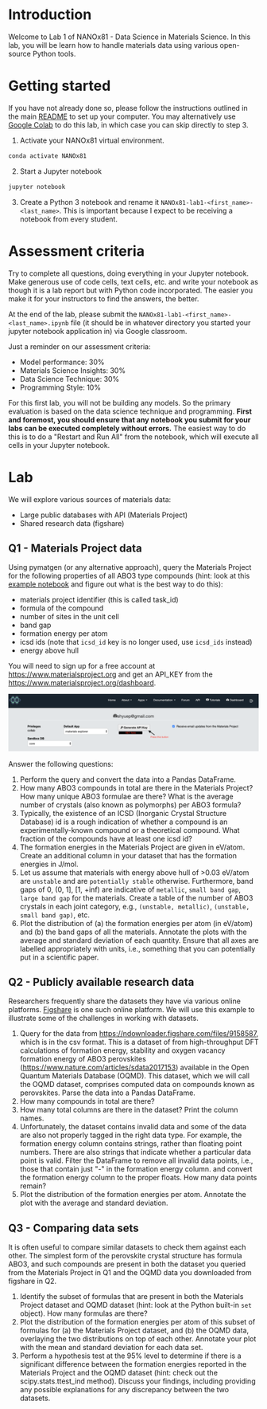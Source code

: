 # Introduction

Welcome to Lab 1 of NANOx81 - Data Science in Materials Science. In this lab, you will be learn how to handle materials
data using various open-source Python tools.

# Getting started

If you have not already done so, please follow the instructions outlined in the main [README](https://github.com/materialsvirtuallab/nano281)
to set up your computer. You may alternatively use [Google Colab](https://colab.research.google.com/) to do this lab,
in which case you can skip directly to step 3.

1. Activate your NANOx81 virtual environment.
```bash
conda activate NANOx81
```
2. Start a Jupyter notebook
```bash
jupyter notebook
```
3. Create a Python 3 notebook and rename it `NANOx81-lab1-<first_name>-<last_name>`. This is important because I expect 
   to be receiving a notebook from every student.

# Assessment criteria

Try to complete all questions, doing everything in your Jupyter notebook. Make generous use of code cells, text cells, 
etc. and write your notebook as though it is a lab report but with Python code incorporated. The easier you make it for
your instructors to find the answers, the better.

At the end of the lab, please submit the `NANOx81-lab1-<first_name>-<last_name>.ipynb` file (it should be in whatever
directory you started your jupyter notebook application in) via Google classroom.

Just a reminder on our assessment criteria:
- Model performance: 30%
- Materials Science Insights: 30%
- Data Science Technique: 30%
- Programming Style: 10%

For this first lab, you will not be building any models. So the primary evaluation is based on the data science
technique and programming. **First and foremost, you should ensure that any notebook you submit for your labs can be
executed completely without errors.** The easiest way to do this is to do a "Restart and Run All" from the notebook,
which will execute all cells in your Jupyter notebook.

# Lab

We will explore various sources of materials data:
* Large public databases with API (Materials Project)
* Shared research data (figshare)

## Q1 - Materials Project data

Using pymatgen (or any alternative approach), query the Materials Project for the following properties of all ABO3 type
compounds (hint: look at this [example notebook](https://github.com/materialsproject/mapidoc/blob/master/example_notebooks/Using%20the%20Materials%20API%20with%20Python.ipynb)
and figure out what is the best way to do this): 

- materials project identifier (this is called task_id)
- formula of the compound
- number of sites in the unit cell
- band gap
- formation energy per atom
- icsd ids (note that `icsd_id` key is no longer used, use `icsd_ids` instead)
- energy above hull

You will need to sign up for a free account at https://www.materialsproject.org and get an API_KEY from the
https://www.materialsproject.org/dashboard.

![API key](MP_API_KEY.png "Getting the Materials Project API key")

Answer the following questions:

1. Perform the query and convert the data into a Pandas DataFrame.
2. How many ABO3 compounds in total are there in the Materials Project? How many unique ABO3 formulae are there? What
   is the average number of crystals (also known as polymorphs) per ABO3 formula?
3. Typically, the existence of an ICSD (Inorganic Crystal Structure Database) id is a rough indication of whether a
   compound is an experimentally-known compound or a theoretical compound. What fraction of the compounds have at least
   one icsd id?
4. The formation energies in the Materials Project are given in eV/atom. Create an additional column in your dataset
   that has the formation energies in J/mol.
5. Let us assume that materials with energy above hull of >0.03 eV/atom are `unstable` and are `potentially stable`
   otherwise. Furthermore, band gaps of 0, (0, 1], [1, +inf) are indicative of `metallic`, `small band gap`,
   `large band gap` for the materials. Create a table of the number of ABO3 crystals in each joint category, e.g.,
   `(unstable, metallic)`, `(unstable, small band gap)`, etc.
6. Plot the distribution of (a) the formation energies per atom (in eV/atom) and (b) the band gaps of all the materials.
   Annotate the plots with the average and standard deviation of each quantity. Ensure that all axes are labelled
   appropriately with units, i.e., something that you can potentially put in a scientific paper.


## Q2 - Publicly available research data

Researchers frequently share the datasets they have via various online platforms. [Figshare](https://figshare.com/) is
one such online platform. We will use this example to illustrate some of the challenges in working with datasets.

1. Query for the data from https://ndownloader.figshare.com/files/9158587, which is in the csv format. This is a dataset
   of from high-throughput DFT calculations of formation energy, stability and oxygen vacancy formation energy of ABO3
   perovskites (https://www.nature.com/articles/sdata2017153) available in the Open Quantum Materials Database (OQMD).
   This dataset, which we will call the OQMD dataset, comprises computed data on compounds known as perovskites. Parse
   the data into a Pandas DataFrame.
2. How many compounds in total are there?
3. How many total columns are there in the dataset? Print the column names.
4. Unfortunately, the dataset contains invalid data and some of the data are also not properly tagged in the right data
   type. For example, the formation energy column contains strings, rather than floating point numbers. There are also
   strings that indicate whether a particular data point is valid. Filter the DataFrame to remove all invalid data
   points, i.e., those that contain just "-" in the formation energy column. and convert the formation energy column to
   the proper floats. How many data points remain?
5. Plot the distribution of the formation energies per atom. Annotate the plot with the average and standard deviation.

## Q3 - Comparing data sets

It is often useful to compare similar datasets to check them against each other. The simplest form of the perovskite
crystal structure has formula ABO3, and such compounds are present in both the dataset you queried from the Materials
Project in Q1 and the OQMD data you downloaded from figshare in Q2.

1. Identify the subset of formulas that are present in both the Materials Project dataset and OQMD dataset (hint: look
   at the Python built-in `set` object). How many formulas are there?
2. Plot the distribution of the formation energies per atom of this subset of formulas for (a) the Materials Project
   dataset, and (b) the OQMD data, overlaying the two distributions on top of each other. Annotate your plot with the
   mean and standard deviation for each data set.
3. Perform a hypothesis test at the 95% level to determine if there is a significant difference between the formation
   energies reported in the Materials Project and the OQMD dataset (hint: check out the scipy.stats.ttest_ind method).
   Discuss your findings, including providing any possible explanations for any discrepancy between the two datasets.

